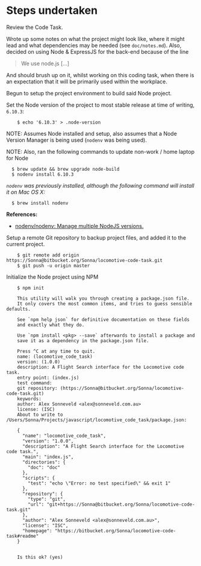 # Steps undertaken

Review the Code Task.

Wrote up some notes on what the project might look like, where it might lead and
what dependencies may be needed (see `doc/notes.md`). Also, decided on using
Node & ExpressJS for the back-end because of the line

> We use node.js [...]

And should brush up on it, whilst working on this coding task, when there is an
expectation that it will be primarily used within the workplace.

Begun to setup the project environment to build said Node project.

Set the Node version of the project to most stable release at time of writing,
`6.10.3`:

```console
    $ echo '6.10.3' > .node-version
```

NOTE:
  Assumes Node installed and setup, also assumes that a Node Version Manager is
  being used (`nodenv` was being used).

NOTE:
  Also, ran the following commands to update non-work / home laptop for Node

  ```
    $ brew update && brew upgrade node-build
    $ nodenv install 6.10.3
  ```

  _`nodenv` was previously installed, although the following command will
  install it on Mac OS X:_

  ```
    $ brew install nodenv
  ```

  **References:**
  - [nodenv/nodenv: Manage multiple NodeJS versions.](https://github.com/nodenv/nodenv#homebrew-on-mac-os-x)

Setup a remote Git repository to backup project files, and added it to the
current project.

```console
    $ git remote add origin https://Sonna@bitbucket.org/Sonna/locomotive-code-task.git
    $ git push -u origin master
```

Initialize the Node project using NPM

```console
    $ npm init

    This utility will walk you through creating a package.json file.
    It only covers the most common items, and tries to guess sensible defaults.

    See `npm help json` for definitive documentation on these fields
    and exactly what they do.

    Use `npm install <pkg> --save` afterwards to install a package and
    save it as a dependency in the package.json file.

    Press ^C at any time to quit.
    name: (locomotive_code_task)
    version: (1.0.0)
    description: A Flight Search interface for the Locomotive code task.
    entry point: (index.js)
    test command:
    git repository: (https://Sonna@bitbucket.org/Sonna/locomotive-code-task.git)
    keywords:
    author: Alex Sonneveld <alex@sonneveld.com.au>
    license: (ISC)
    About to write to /Users/Sonna/Projects/javascript/locomotive_code_task/package.json:

    {
      "name": "locomotive_code_task",
      "version": "1.0.0",
      "description": "A Flight Search interface for the Locomotive code task.",
      "main": "index.js",
      "directories": {
        "doc": "doc"
      },
      "scripts": {
        "test": "echo \"Error: no test specified\" && exit 1"
      },
      "repository": {
        "type": "git",
        "url": "git+https://Sonna@bitbucket.org/Sonna/locomotive-code-task.git"
      },
      "author": "Alex Sonneveld <alex@sonneveld.com.au>",
      "license": "ISC",
      "homepage": "https://bitbucket.org/Sonna/locomotive-code-task#readme"
    }


    Is this ok? (yes)
```
